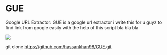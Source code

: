 # GUE
Google URL Extractor:
        GUE is a google url extractor i write this for u guyz to find link from google easily with the help of this script bla bla bla

<img src="https://snipboard.io/beMQk3.jpg">

git clone https://github.com/hassankhan98/GUE.git
